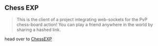 ## Chess EXP

> This is the client of a project integrating web-sockets for the PvP chess-board action! You can play a friend anywhere in the world by sharing a hashed link.

head over to [ChessEXP](https://chessexp-c4173.firebaseapp.com/)
